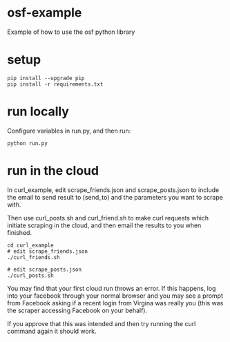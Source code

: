 # osf-example

Example of how to use the osf python library

# setup

```
pip install --upgrade pip
pip install -r requirements.txt
```


# run locally

Configure variables in run.py, and then run:
```
python run.py
```

# run in the cloud

In curl_example, edit scrape_friends.json and scrape_posts.json to include the email to send result to (send_to)
and the parameters you want to scrape with.

Then use curl_posts.sh and curl_friend.sh to make curl requests which initiate scraping in the cloud,
and then email the results to you when finished.
```
cd curl_example
# edit scrape_friends.json
./curl_friends.sh

# edit scrape_posts.json
./curl_posts.sh 
```

You may find that your first cloud run throws an error. If this happens, log into your facebook
through your normal browser and you may see a prompt from Facebook asking if a recent login from Virgina
was really you (this was the scraper accessing Facebook on your behalf). 

If you approve that this was intended and then try running the curl command again it should work.
